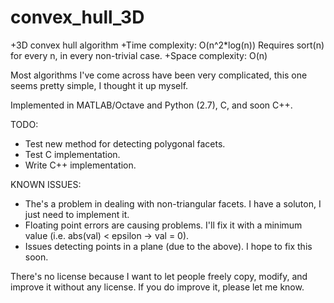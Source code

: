 convex_hull_3D
==============

+3D convex hull algorithm
+Time complexity:  O(n^2*log(n))    Requires sort(n) for every n, in every non-trivial case.
+Space complexity: O(n)

Most algorithms I've come across have been very complicated, this one seems pretty simple, I thought it up myself.


Implemented in MATLAB/Octave and Python (2.7), C, and soon C++.

TODO:
- Test new method for detecting polygonal facets.
- Test C implementation.
- Write C++ implementation.

KNOWN ISSUES:
- The's a problem in dealing with non-triangular facets. I have a soluton, I just need to implement it.
- Floating point errors are causing problems. I'll fix it with a minimum value (i.e. abs(val) < epsilon -> val = 0).
- Issues detecting points in a plane (due to the above). I hope to fix this soon.

There's no license because I want to let people freely copy, modify, and improve it without any license. If you do improve it, please let me know.
